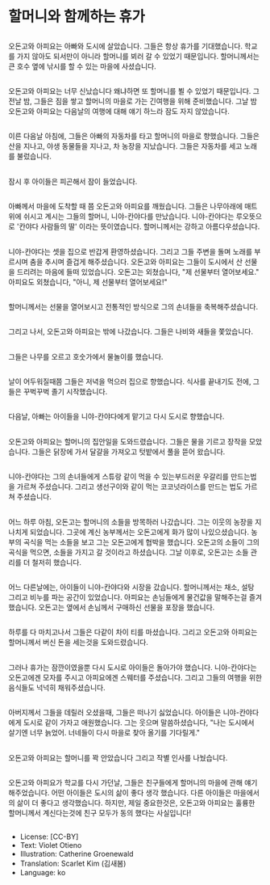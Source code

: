 # 할머니와 함께하는 휴가

##
오돈고와 아피요는 아빠와 도시에 살았습니다. 그들은 항상 휴가를 기대했습니다. 학교를 가지 않아도 되서만이 아니라 할머니를 뵈러 갈 수 있었기 때문입니다. 할머니께서는 큰 호수 옆에 낚시를 할 수 있는 마을에 사셨습니다.

##
오돈고와 아피요는 너무 신났습니다 왜냐하면 또 할머니를 뵐 수 있었기 때문입니다. 그 전날 밤, 그들은 짐을 쌓고 할머니의 마을로 가는 긴여행을 위해 준비했습니다. 그날 밤 오돈고와 아피요는 다음날의 여행에 대해 얘기 하느라 잠도 자지 않았습니다.

##
이른 다음날 아침에, 그들은 아빠의 자동차를 타고 할머니의 마을로 향했습니다. 그들은 산을 지나고, 야생 동물들을 지나고, 차 농장을 지났습니다. 그들은 자동차를 세고 노래를 불렀습니다.

##
잠시 후 아이들은 피곤해서 잠이 들었습니다.

##
아빠께서 마을에 도착할 때 쯤 오돈고와 아피요를 깨웠습니다. 그들은 나무아래에 매트위에 쉬시고 계시는 그들의 할머니, 니야-칸야다를 만났습니다. 니야-칸야다는 루오뜻으로 '칸야다 사람들의 딸' 이라는 뜻이였습니다.  할머니께서는 강하고 아름다우셨습니다.

##
니야-칸야다는 셋을 집으로 반갑게 환영하셨습니다. 그리고 그들 주변을 돌며 노래를 부르시며 춤을 추시며 즐겁게 해주셨습니다. 오돈고와 아피요는 그들이 도시에서 산 선물을 드리려는 마음에 들떠 있었습니다. 오돈고는 외쳤습니다, "제 선물부터 열어보세요." 아피요도 외쳤습니다, "아니, 제 선물부터  열어보세요!"

##
할머니께서는 선물을 열어보시고 전통적인 방식으로 그의  손녀들을 축복해주셨습니다.

##
그리고 나서, 오돈고와 아피요는 밖에 나갔습니다. 그들은 나비와 새들을 쫓았습니다.

##
그들은 나무를 오르고 호숫가에서 물놀이를 했습니다.

##
날이 어두워질때쯤 그들은 저녁을 먹으러 집으로 향했습니다. 식사를 끝내기도 전에, 그들은 꾸벅꾸벅 졸기 시작했습니다.

##
다음날, 아빠는 아이들을 니야-칸야다에게 맡기고 다시 도시로 향했습니다.

##
오돈고와 아피요는 할머니의 집안일을 도와드렸습니다. 그들은 물을 기르고 장작을 모았습니다. 그들은 닭장에 가서 달걀을 가져오고 텃밭에서 풀을 뜯어 왔습니다.

##
니야-칸야다는 그의 손녀들에게 스튜랑 같이 먹을 수 있는부드러운 우갈리를 만드는법을 가르쳐 주셨습니다. 그리고 생선구이와 같이 먹는 코코넛라이스를 만드는 법도 가르쳐 주셨습니다.

##
어느 하루 아침, 오돈고는 할머니의 소들을 방목하러 나갔습니다. 그는 이웃의 농장을 지나치게 되었습니다. 그곳에 계신 농부께서는 오돈고에게 화가 많이 나있으셨습니다. 농부의 곡식을 먹는 소들을 보고 그는 오돈고에게 협박을 했습니다. 오돈고의 소들이 그의 곡식을 먹으면, 소들을 가지고 갈 것이라고 하셨습니다. 그날 이후로, 오돈고는 소들 관리를 더 철저히 했습니다.

##
어느 다른날에는, 아이들이 니야-칸야다와 시장을 갔습니다. 할머니께서는 채소, 설탕 그리고 비누를 파는 공간이 있었습니다. 아피요는 손님들에게 물건값을 말해주는걸 즐겨했습니다. 오돈고는 옆에서 손님께서 구매하신 선물을 포장을 했습니다.

##
하루를 다 마치고나서 그들은 다같이 차이 티를 마셨습니다. 그리고 오돈고와 아피요는 할머니께서 버신 돈을 세는것을 도와드렸습니다.

##
그러나 휴가는 잠깐이였을뿐 다시 도시로 아이들은 돌아가야 했습니다. 니야-칸야다는 오돈고에겐 모자를 주시고 아피요에겐 스웨터를 주셨습니다. 그리고 그들의 여행을 위한 음식들도 넉넉히 채워주셨습니다.

##
아버지께서 그들을 데릴러 오셨을때, 그들은 떠나기 싫었습니다. 아이들은 니야-칸야다에게 도시로 같이 가자고 애원했습니다. 그는 웃으며 말씀하셨습니다, "나는 도시에서 살기엔 너무 늙었어. 너네들이 다시 마을로 찾아 올기를 기다릴게."

##
오돈고와 아피요는 할머니를 꽉 안았습니다 그리고 작별 인사를 나눴습니다.

##
오돈고와 아피요가 학교를 다시 가던날, 그들은 친구들에게 할머니의 마을에 관해 얘기해주었습니다. 어떤 아이들은 도시의 삶이 좋다 생각 했습니다. 다른 아이들은 마을에서의 삶이 더 좋다고 생각했습니다. 하지만, 제일 중요한것은, 오돈고와 아피요는 훌륭한 할머니께서 계신다는것에 친구 모두가 동의 했다는 사실입니다!

##
* License: [CC-BY]
* Text: Violet Otieno
* Illustration: Catherine Groenewald
* Translation: Scarlet Kim (김새봄)
* Language: ko
